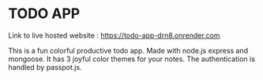 # TODO APP

Link to live hosted website : https://todo-app-drn8.onrender.com

This is a fun colorful productive todo app.
Made with node.js express and mongoose.
It has 3 joyful color themes for your notes.
The authentication is handled by passpot.js.

